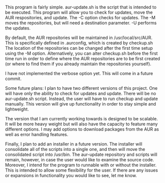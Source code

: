 This program is fairly simple. aur-update.sh is the script that is intended to be
executed. This program will allow you to check for updates, move the AUR respositories,
and update. The -C option checks for updates. The -M moves the repositories, but will
need a destination parameter. -U performs the updates. 

By default, the AUR repositories will be maintained in /usr/local/src/AUR. This is
specifically defined in .aurconfig, which is created by checkup.sh The location of the
repositories can be changed after the first time setup using the -M option.
Alternatively, you can alter checkup.sh before the first time run in order to define 
where the AUR repositories are to be first created (or where to find them if you already
maintain the repositories yourself).

I have not implemented the verbose option yet. This will come in a future commit.

Some future plans:
I plan to have two different versions of this project. One will have only the ability to
check for updates and update. There will be no aur-update.sh script. Instead, the user
will have to run checkup and update manually. This version will give up functionality 
in order to stay simple and lightweight.

The version that I am currently working towards is designed to be scalable. It will be
more heavy weight but will also have the capacity to feature many different options. I 
may add options to download packages from the AUR as well as error handling features. 

Finally, I plan to add an installer in a future version. The installer will consolidate
all of the scripts into a single one, and then will move the consolidated script into
/usr/bin. The aur-update repository and scripts will remain, however, in case the user
would like to examine the source code. Moreover, I intend for the program to runnable
with or without the installer. This is intended to allow some flexibility for the user.
If there are any issues or expansions in functionality you would like to see, let me 
know.
